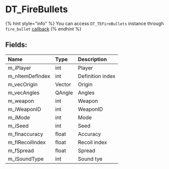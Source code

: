 # DT\_FireBullets

{% hint style="info" %}
You can access `DT_TEFireBullets` instance through `fire_bullet` [callback](../other/callbacks.md)
{% endhint %}

## Fields:

| Name | Type | Description |
| :--- | :--- | :--- |
| m\_iPlayer | int | Player |
| m\_nItemDefIndex | int | Definition index |
| m\_vecOrigin | Vector | Origin |
| m\_vecAngles | QAngle | Angles |
| m\_weapon | int | Weapon |
| m\_iWeaponID | int | WeaponID |
| m\_iMode | int | Mode |
| m\_iSeed | int | Seed |
| m\_flnaccuracy | float | Accuracy |
| m\_flRecoilIndex | float | Recoil index |
| m\_fSpread | float | Spread |
| m\_iSoundType | int | Sound tye |

